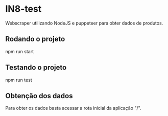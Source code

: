 # IN8-test
Webscraper utilizando NodeJS e puppeteer para obter dados de produtos.

## Rodando o projeto
npm run start

## Testando o projeto
npm run test

## Obtenção dos dados 
Para obter os dados basta acessar a rota inicial da aplicação "/".
